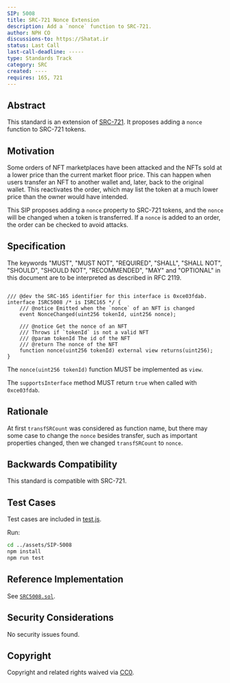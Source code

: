 ```yaml
---
SIP: 5008
title: SRC-721 Nonce Extension
description: Add a `nonce` function to SRC-721.
author: NPH CO
discussions-to: https://Shatat.ir
status: Last Call
last-call-deadline: -----
type: Standards Track
category: SRC
created: ----
requires: 165, 721
---
```


## Abstract

This standard is an extension of [SRC-721](./SIP-721.md). It proposes adding a `nonce` function to SRC-721 tokens.

## Motivation

Some orders of NFT marketplaces have been attacked and the NFTs sold at a lower price than the current market floor price. This can happen when users transfer an NFT to another wallet and, later, back to the original wallet. This reactivates the order, which may list the token at a much lower price than the owner would have intended.

This SIP proposes adding a `nonce` property to SRC-721 tokens, and the `nonce` will be changed when a token is transferred. If a `nonce` is added to an order, the order can be checked to avoid attacks.

## Specification

The keywords "MUST", "MUST NOT", "REQUIRED", "SHALL", "SHALL NOT", "SHOULD", "SHOULD NOT", "RECOMMENDED", "MAY" and "OPTIONAL" in this document are to be interpreted as described in RFC 2119.

```solidity

/// @dev the SRC-165 identifier for this interface is 0xce03fdab.
interface ISRC5008 /* is ISRC165 */ {
    /// @notice Emitted when the `nonce` of an NFT is changed
    event NonceChanged(uint256 tokenId, uint256 nonce);

    /// @notice Get the nonce of an NFT
    /// Throws if `tokenId` is not a valid NFT
    /// @param tokenId The id of the NFT
    /// @return The nonce of the NFT
    function nonce(uint256 tokenId) external view returns(uint256);
}
```

The `nonce(uint256 tokenId)` function MUST be implemented as `view`.

The `supportsInterface` method MUST return `true` when called with `0xce03fdab`.

## Rationale

At first `transfSRCount` was considered as function name, but there may some case to change the `nonce` besides transfer, such as important properties changed, then we changed `transfSRCount` to `nonce`.

## Backwards Compatibility

This standard is compatible with SRC-721.

## Test Cases

Test cases are included in [test.js](../assets/SIP-5008/test/test.ts).

Run:

```sh
cd ../assets/SIP-5008
npm install
npm run test
```

## Reference Implementation

See [`SRC5008.sol`](../assets/SIP-5008/contracts/SRC5008.sol).

## Security Considerations

No security issues found.

## Copyright

Copyright and related rights waived via [CC0](../LICENSE.md).
